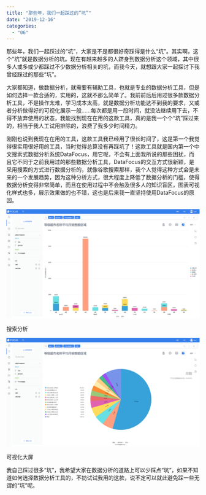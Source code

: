 ```yaml
---
title: "那些年，我们一起踩过的“坑”"
date: "2019-12-16"
categories: 
  - "06"
---
```


那些年，我们一起踩过的“坑”，大家是不是都很好奇踩得是什么“坑”。其实啊，这个“坑”就是数据分析的坑。现在有越来越多的人跻身到数据分析这个领域，其中很多人或多或少都踩过不少数据分析相关的坑，而我今天，就想跟大家一起探讨下我曾经踩过的那些“坑”。

大家都知道，做数据分析，就需要有辅助工具，也就是专业的数据分析工具，但是如何选择一款合适的，实用的，这就不那么简单了。我前前后后用过很多款数据分析工具，不是操作太难，学习成本太高，就是数据分析功能达不到我的要求，又或者分析做得好的可视化展示一般……每次都是用一段时间，就没法继续用下去，不得不放弃使用的状态，我能找到现在在用的这款工具，真的是我一个个“坑”踩过来的，相当于我人工试用排除的，浪费了我多少时间精力。

刚刚也说到我现在在用的工具，这款工具我已经用了很长时间了，这是第一个我觉得很实用很好用的工具，当时觉得总算没有再踩坑了！这款工具就是国内第一个中文搜索式数据分析系统DataFocus，用它呢，不会有上面我所说的那些困扰，而且它不同于之前我用过的那些数据分析工具，DataFocus的交互方式很新颖，是采用搜索的方式进行数据分析的，就像谷歌搜索那样，我个人觉得这种方式会是未来的一个发展趋势，因为这种分析方式，很大程度上降低了数据分析的门槛，使得数据分析变得非常简单，而且在使用过程中不会触及很多人的知识盲区，图表可视化样式也多，展示效果做的也不错，这也是后来我一直坚持使用DataFocus的原因。

![](images/word-image-58.png)

搜索分析

![](images/word-image-60.png)

可视化大屏

我自己踩过很多“坑”，我希望大家在数据分析的道路上可以少踩点“坑”，如果不知道如何选择数据分析工具的，不妨试试我用的这款，说不定可以就此避免踩一些无谓的“坑”呢。
